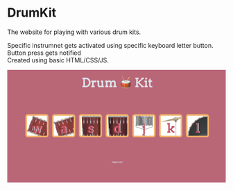 # DrumKit
The website for playing with various drum kits. <br/>

Specific instrumnet gets activated using specific keyboard letter button. Button press gets notified <br/>
Created using basic HTML/CSS/JS.

![Picture!](readMe-img/readMe-image.png)

